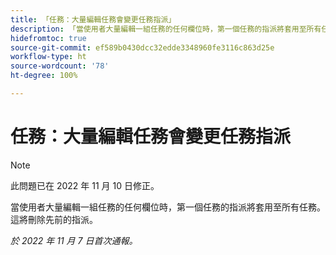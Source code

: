 ```yaml
---
title: 「任務：大量編輯任務會變更任務指派」
description: 「當使用者大量編輯一組任務的任何欄位時，第一個任務的指派將套用至所有任務。這將刪除先前的指派。」
hidefromtoc: true
source-git-commit: ef589b0430dcc32edde3348960fe3116c863d25e
workflow-type: ht
source-wordcount: '78'
ht-degree: 100%

---
```



# 任務：大量編輯任務會變更任務指派

>[!NOTE]
>
>此問題已在 2022 年 11 月 10 日修正。


當使用者大量編輯一組任務的任何欄位時，第一個任務的指派將套用至所有任務。這將刪除先前的指派。

_於 2022 年 11 月 7 日首次通報。_

